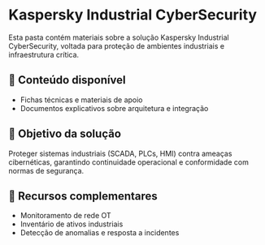 # Kaspersky Industrial CyberSecurity

Esta pasta contém materiais sobre a solução Kaspersky Industrial CyberSecurity, voltada para proteção de ambientes industriais e infraestrutura crítica.

## 📌 Conteúdo disponível
- Fichas técnicas e materiais de apoio
- Documentos explicativos sobre arquitetura e integração

## 🎯 Objetivo da solução
Proteger sistemas industriais (SCADA, PLCs, HMI) contra ameaças cibernéticas, garantindo continuidade operacional e conformidade com normas de segurança.

## 🔗 Recursos complementares
- Monitoramento de rede OT
- Inventário de ativos industriais
- Detecção de anomalias e resposta a incidentes
